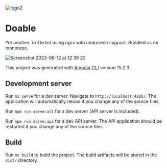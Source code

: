 ![logo2](https://github.com/maxyakovenko/doable/assets/5827181/75ccbe30-4504-45c8-8212-1bf3fc432a5e)


# Doable
Yet another To-Do list using ngrx with undo/redo support. Bundled as nx monorepo.

![Screenshot 2023-06-12 at 12 39 22](https://github.com/maxyakovenko/doable/assets/5827181/1636e8e1-00e6-498b-ad4e-9b52bc572fe2)

This project was generated with [Angular CLI](https://github.com/angular/angular-cli) version 15.2.3.

## Development server

Run `nx serve` for a dev server. Navigate to `http://localhost:4200/`. The application will automatically reload if you change any of the source files.

Run `npm run serve:all` for a dev server (API server is included).

Run `npm run serve:api` for a dev API server. The API application should be restarted if you change any of the source files.

## Build

Run `nx build` to build the project. The build artifacts will be stored in the `dist/` directory.

